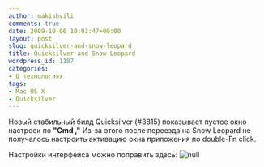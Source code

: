 ```yaml
---
author: makishvili
comments: true
date: 2009-10-06 10:03:47+00:00
layout: post
slug: quicksilver-and-snow-leopard
title: Quicksilver and Snow Leopard
wordpress_id: 1187
categories:
- О технологиях
tags:
- Mac OS X
- Quicksilver
---
```


Новый стабильный билд Quicksilver (#3815) показывает пустое окно настроек по **"Cmd ,"**
Из-за этого после переезда на Snow Leopard не получалось настроить активацию окна приложения по double-Fn click.

Настройки интерфейса можно поправить здесь:
![null](http://img.skitch.com/20091006-n51nuym82udhb9un18tydxyehw.png)
